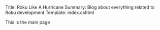 Title: Roku Like A Hurricane
Summary: Blog about everything related to Roku development
Template: index.cshtml

This is the main page

